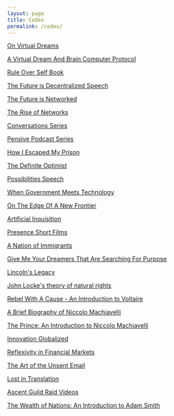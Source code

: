 ```yaml
---
layout: page
title: Codex
permalink: /codex/
---
```



[On Virtual Dreams](/virtualdreams)
<br>

[A Virtual Dream And Brain Computer Protocol](/networkwhitepaper)
<br>

[Rule Over Self Book](/ruleoverself)
<br>

[The Future is Decentralized Speech](/stanfordshapers) 
<br>

[The Future is Networked](/futurenetworked)
<br>

[The Rise of Networks](/riseofnetworks)
<br>

[Conversations Series](/conversations)
<br>

[Pensive Podcast Series](/pensive)
<br>

[How I Escaped My Prison](/thinkerprison)
<br>

[The Definite Optimist](/definiteoptimist)
<br>

[Possibilities Speech](/possibilities)
<br>

[When Government Meets Technology](/futuresociety)
<br>

[On The Edge Of A New Frontier](/edgenewfrontier)
<br>

[Artificial Inquisition](/artificialinquisition)
<br>

[Presence Short Films](/presence)
<br>

[A Nation of Immigrants](/nationimmigrants)
<br>

[Give Me Your Dreamers That Are Searching For Purpose](/givemeyourdreamers)
<br>

[Lincoln's Legacy](/lincoln)
<br>

[John Locke's theory of natural rights](/locketheories)
<br>

[Rebel With A Cause - An Introduction to Voltaire](/voltaire)
<br>

[A Brief Biography of Niccolo Machiavelli](/machiavellibio)
<br>

[The Prince: An Introduction to Niccolo Machiavelli](/machiavelli)
<br>

[Innovation Globalized](/innovationglobalized)
<br>

[Reflexivity in Financial Markets](/reflexivity)
<br>

[The Art of the Unsent Email](/unsentemail)
<br>

[Lost in Translation](/lostintranslation)
<br>

[Ascent Guild Raid Videos](/ascentguild)
<br>

[The Wealth of Nations: An Introduction to Adam Smith](/adamsmith)
<br>



